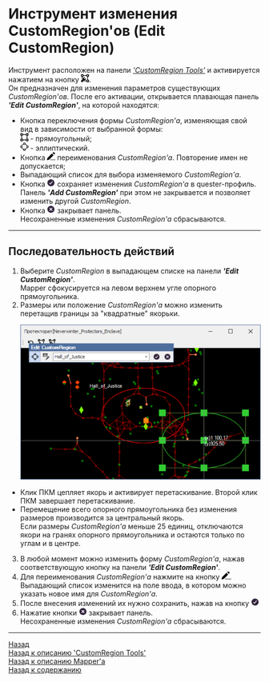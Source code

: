 # **Инструмент изменения CustomRegion'ов (Edit CustomRegion)**

Инструмент расположен на панели [*'CustomRegion Tools'*](Mapper-CustomRegionTools-RU.md) и активируется нажатием на кнопку ![EditCustomRegion](img/icons/miniEditCR.png).   
Он предназначен для изменения параметров существующих *CustomRegion'ов*.
После его активации, открывается плавающая панель ***'Edit CustomRegion'***, на которой находятся:

- Кнопка переключения формы *CustomRegion'а*, изменяющая свой вид в зависимости от выбранной формы:  
  ![RectangularCR](img/icons/miniRectCR.png) - прямоугольный;  
  ![EllipticalCR](img/icons/miniEllipceCR.png) - эллиптический.
- Кнопка ![RenameCR](img/icons/miniPen.png) переименования *CustomRegion'а*.
  Повторение имен не допускается;
- Выпадающий список для выбора изменяемого *CustomRegion'а*.  
- Кнопка ![Accept](img/icons/miniValid.png) сохраняет изменения *CustomRegion'a* в quester-профиль. Панель ***'Add CustomRegion'*** при этом не закрывается и позволяет изменить другой *CustomRegion*.
- Кнопка ![Close](img/icons/miniCancel.png) закрывает панель.  
  Несохраненные изменения *CustomRegion'а* сбрасываются.

---

## **Последовательность действий**

1. Выберите *CustomRegion* в выпадающем списке на панели ***'Edit CustomRegion'***.  
   Mapper сфокусируется на левом верхнем угле опорного прямоугольника.
2. Размеры или положение *CustomRegion'а* можно изменить перетащив границы за "квадратные" якорьки.  
   <p align="center"><img src="img/CustomRegionTools/EditCR-Move.png"></p>
  - Клик ПКМ цепляет якорь и активирует перетаскивание. Второй клик ПКМ завершает перетаскивание.  
  - Перемещение всего опорного прямоугольника без изменения размеров производится за центральный якорь.  
  Если размеры *CustomRegion'а* меньше 25 единиц, отключаются якори на гранях опорного прямоугольника и остаются только по углам и в центре.  
  <!--  <p align="center"><img src="img/CustomRegionTools/Add-BaseAnchors.png"></p> -->   
3. В любой момент можно изменить форму *CustomRegion'а*, нажав соответствующую кнопку на панели ***'Edit CustomRegion'***.
4. Для переименования *CustomRegion'а* нажмите на кнопку ![RenameCR](img/icons/miniPen.png).  
  Выпадающий список изменится на поле ввода, в котором можно указать новое имя для *CustomRegion'а*.
5. После внесения изменений их нужно сохранить, нажав на кнопку ![Accept](img/icons/miniValid.png)
6. Нажатие кнопки ![Close](img/icons/miniCancel.png) закрывает панель.  
  Несохраненные изменения *CustomRegion'а* сбрасываются.

<!-- 
1. Размеры и *CustomRegion* задается путем указания двух противоположных углов опорного прямоугольника, охватывающего нужную область. Например, левым нижним и правым верхним углами.
   - Кликните правой кнопки мыши (ПКМ) в любом месте на Mapper'e для задания первого угла опорного прямоугольника.  
   В отличие от [штатного Mapper'а](https://www.neverwinter-bot.com/forums/viewtopic.php?p=43909#p43909) можно начинать разметку с любого угла, а не только с левого верхнего.
   - Кликните ПКМ второй раз, для задания противоположного угла опорного прямоугольника.
   - Нажатие ``Escape`` сбросить опорный прямоугольник и оба угла нужно будет задавать снова.
2. После задания опорного прямоугольника его размеры или положение можно изменить перетащив границы за "квадратные" якорьки.  
   <p align="center"><img src="img/CustomRegionTools/EditCR-Move.png"></p>
  - Клик ПКМ цепляет якорь и активирует перетаскивание. Второй клик ПКМ завершает перетаскивание.  
  - Перемещение всего опорного прямоугольника без изменения размеров производится за центральный якорь.  
  Если размеры *CustomRegion'а* меньше 25 единиц, отключаются якори на гранях опорного прямоугольника и остаются только по углам и в центре.  
    <p align="center"><img src="img/CustomRegionTools/Add-BaseAnchors.png"></p>   
3. В любой момент можно изменить форму *CustomRegion'а*, нажав соответствующую кнопку на панели ***'Add CustomRegion'***.
4. Наконец, следует задать имя *CustomRegion'y* и нажать на кнопку с ![AddCustomRegion](img/icons/miniAdd.png). -->

---

<a href="javascript:history.back()">Назад</a>  
[Назад к описанию 'CustomRegion Tools'](Mapper-CustomRegionTools-RU.md)  
[Назад к описанию Mapper'a](Mapper-RU.md)  
[Назад к содержанию](../../index.md)